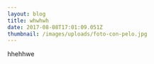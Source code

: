 ```yaml
---
layout: blog
title: whwhwh
date: 2017-08-08T17:01:09.051Z
thumbnail: /images/uploads/foto-con-pelo.jpg
---
```

hhehhwe


